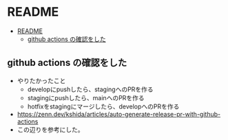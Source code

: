 # README

<!-- @import "[TOC]" {cmd="toc" depthFrom=1 depthTo=6 orderedList=false} -->

<!-- code_chunk_output -->

- [README](#readme)
  - [github actions の確認をした](#github-actions-の確認をした)

<!-- /code_chunk_output -->

## github actions の確認をした

- やりたかったこと
  - developにpushしたら、stagingへのPRを作る
  - stagingにpushしたら、mainへのPRを作る
  - hotfixをstagingにマージしたら、developへのPRを作る
- https://zenn.dev/kshida/articles/auto-generate-release-pr-with-github-actions
- この辺りを参考にした。

